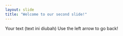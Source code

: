 ```yaml
---
layout: slide
title: "Welcome to our second slide!"
---
```

Your text (text ini diubah)
Use the left arrow to go back!
